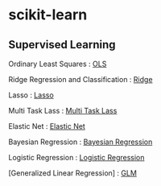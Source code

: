 # scikit-learn

## Supervised Learning 

Ordinary Least Squares : [OLS][OLSLINK]

[OLSLINK]: https://github.com/ceo21ckim/scikit-learn/tree/main/1.%20Supervised%20learning/1.%20Ordinary%20Least%20Squares


Ridge Regression and Classification : [Ridge][ridgelink]

[ridgelink]: https://github.com/ceo21ckim/scikit-learn/tree/main/1.%20Supervised%20learning/2.%20Ridge%20regression%20and%20classification

Lasso : [Lasso][lassolink]

[lassolink]: https://github.com/ceo21ckim/scikit-learn/tree/main/1.%20Supervised%20learning/3.%20Lasso

Multi Task Lass : [Multi Task Lass][mtllink]

[mtllink]: https://github.com/ceo21ckim/scikit-learn/blob/main/1.%20Supervised%20learning/4.%20Multi-task%20Lasso/joint%20feature%20selection%20with%20multi-task%20Lasso.py

Elastic Net : [Elastic Net][enetlink]

[enetlink]: https://github.com/ceo21ckim/scikit-learn/blob/main/1.%20Supervised%20learning/5.%20Elastic%20Net/elastic%20net.py

Bayesian Regression : [Bayesian Regression][bsrlink]

[bsrlink]: https://github.com/ceo21ckim/scikit-learn/tree/main/1.%20Supervised%20learning/6.%20Bayesian%20Regression

Logistic Regression : [Logistic Regression][lglink]

[lglink]: https://github.com/ceo21ckim/scikit-learn/tree/main/1.%20Supervised%20learning/7.%20Logistic%20Regression

[Generalized Linear Regression] : [GLM][glmlink]

[glmlink]: https://github.com/ceo21ckim/scikit-learn/tree/main/1.%20Supervised%20learning/8.%20Generalized%20Linear%20Regression
